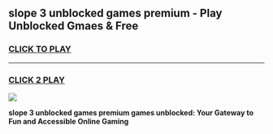 
## slope 3 unblocked games premium - Play Unblocked Gmaes & Free
<h3>
<a href="https://news.freeplayer.one?title=slope_3_unblocked_games_premium&ref=16F">CLICK TO PLAY</a></h3>
<hr>

<h3>
<a href="https://news.freeplayer.one?title=slope_3_unblocked_games_premium&ref=16F">CLICK 2 PLAY</a>
  
</h3>

<a href="https://news.freeplayer.one?title=slope_3_unblocked_games_premium&ref=16F/"><img src="https://clearcache.store/games.png"></a>


**slope 3 unblocked games premium games unblocked: Your Gateway to Fun and Accessible Online Gaming**
